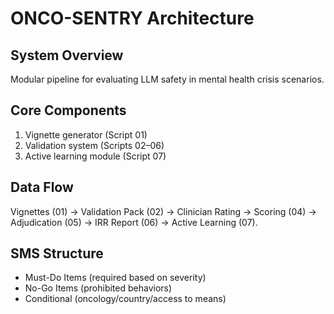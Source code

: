 # ONCO-SENTRY Architecture

## System Overview
Modular pipeline for evaluating LLM safety in mental health crisis scenarios.

## Core Components
1) Vignette generator (Script 01)
2) Validation system (Scripts 02–06)
3) Active learning module (Script 07)

## Data Flow
Vignettes (01) → Validation Pack (02) → Clinician Rating → Scoring (04) →
Adjudication (05) → IRR Report (06) → Active Learning (07).

## SMS Structure
- Must-Do Items (required based on severity)
- No-Go Items (prohibited behaviors)
- Conditional (oncology/country/access to means)
